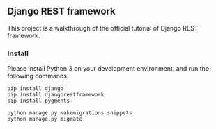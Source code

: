 ## Django REST framework

This project is a walkthrough of the official tutorial of Django REST framework.

### Install

Please install Python 3 on your development environment, and run the following commands.

```
pip install django
pip install djangorestframework
pip install pygments
```

```
python manage.py makemigrations snippets
python manage.py migrate
```
